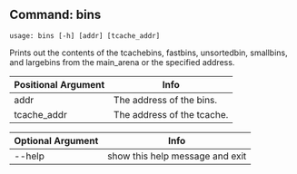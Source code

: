 ## Command: bins ##
```
usage: bins [-h] [addr] [tcache_addr]
```
Prints out the contents of the tcachebins, fastbins, unsortedbin, smallbins, and largebins from the main_arena or the specified address.  

| Positional Argument | Info |
|---------------------|------|
| addr | The address of the bins. |
| tcache_addr | The address of the tcache. |

| Optional Argument | Info |
|---------------------|------|
| --help | show this help message and exit |


